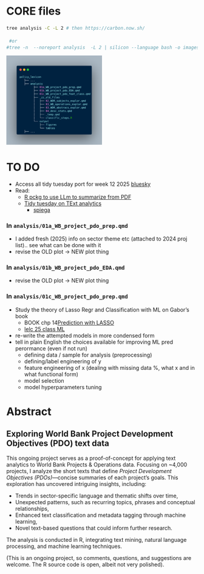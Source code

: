 

<!-- README.md is generated from README.qmd. Please edit that file -->

# CORE files

``` bash
tree analysis -C -L 2 # then https://carbon.now.sh/
 
 #or 
#tree -n  --noreport analysis  -L 2 | silicon --language bash -o images/tree.png
```

<img src="images/tree.png" style="width:50.0%" alt="tree" />

# TO DO

- Access all tidy tuesday port for week 12 2025
  [bluesky](https://bsky.app/search?q=week+12+%23tidytuesday)
- Read:
  - [R pckg to use LLm to summarize from
    PDF](https://posit.co/blog/mall-ai-powered-text-analysis/)
  - [Tidy tuesday on TExt
    analytics](https://github.com/rfordatascience/tidytuesday/blob/main/data/2025/2025-03-25/readme.md)
    - [spiega](https://gregoryvdvinne.github.io/Text-Mining-Amazon-Budgets.html)

### In `analysis/01a_WB_project_pdo_prep.qmd`

- I added fresh (2025) info on sector theme etc (attached to 2024 proj
  list).. see what can be done with it
- revise the OLD plot -\> NEW plot thing

### In `analysis/01b_WB_project_pdo_EDA.qmd`

- revise the OLD plot -\> NEW plot thing

### In `analysis/01c_WB_project_pdo_prep.qmd`

- Study the theory of Lasso Regr and Classification with ML on Gabor’s
  book
  - BOOK chp 14[Prediction with
    LASSO](https://github.com/gabors-data-analysis/da-coding-rstats/tree/main/lecture22-lasso)
  - [lelc 25 class
    ML](https://github.com/gabors-data-analysis/da-coding-rstats/tree/main/lecture25-classification-wML)
- re-write the attempted models in more condensed form
- tell in plain English the choices available for improving ML pred
  perormance (even if not run)
  - defining data / sample for analysis (preprocessing)
  - defining/label engineering of y
  - feature engineering of x (dealing with missing data %, what x and in
    what functional form)
  - model selection
  - model hyperparameters tuning

<!-- 
# + mandare a 
#    + tipo di Data ninja
#    + tipo Vincenzo
#    + gianni  
#    + michele MD a DC 
-->

# Abstract

## Exploring World Bank Project Development Objectives (PDO) text data

This ongoing project serves as a proof-of-concept for applying text
analytics to World Bank Projects & Operations data. Focusing on ~4,000
projects, I analyze the short texts that define *Project Development
Objectives (PDOs)*—concise summaries of each project’s goals. This
exploration has uncovered intriguing insights, including:

- Trends in sector-specific language and thematic shifts over time,  
- Unexpected patterns, such as recurring topics, phrases and conceptual
  relationships,  
- Enhanced text classification and metadata tagging through machine
  learning,  
- Novel text-based questions that could inform further research.

The analysis is conducted in R, integrating text mining, natural
language processing, and machine learning techniques.

(This is an ongoing project, so comments, questions, and suggestions are
welcome. The R source code is open, albeit not very polished).
